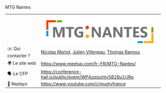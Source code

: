 MTG Nantes

|                                |     |
| ------------------------------ | --- |
|                | ![logo](logo.png)                                            |
| ✉️ Qui contacter ?             |  [Nicolas Mariot](https://twitter.com/NMariot), [Julien Villeneau](https://www.linkedin.com/in/julien-villeneau), [Thomas Rannou](https://twitter.com/thomas_rannou)   |
| 🌍 Le site web                 |  https://www.meetup.com/fr-FR/MTG-Nantes/   |
| 🗣 Le CFP                       |  https://conference-hall.io/public/event/WP4zqizohty5B28u1URq   |
| 🎥 Replays                     |  https://www.youtube.com/c/mugtvfrance   |

